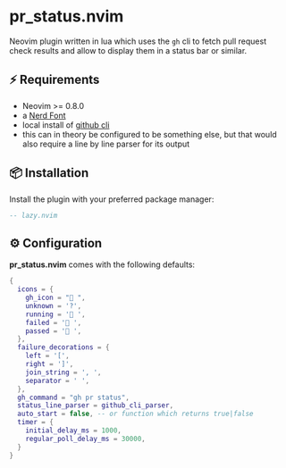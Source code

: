 # pr_status.nvim

Neovim plugin written in lua which uses the `gh` cli to fetch pull request check results and allow to display them in a status bar or similar.

## ⚡️ Requirements

- Neovim >= 0.8.0
- a [Nerd Font](https://www.nerdfonts.com/)
- local install of [github cli](https://github.com/cli/cli)
- this can in theory be configured to be something else, but that would also require a line by line parser for its output

## 📦 Installation

Install the plugin with your preferred package manager:

```lua
-- lazy.nvim
```

## ⚙️ Configuration

**pr_status.nvim** comes with the following defaults:

```lua
{
  icons = {
    gh_icon = " ",
    unknown = '?',
    running = ' ',
    failed = ' ',
    passed = ' ',
  },
  failure_decorations = {
    left = '[',
    right = ']',
    join_string = ', ',
    separator = ' ',
  },
  gh_command = "gh pr status",
  status_line_parser = github_cli_parser,
  auto_start = false, -- or function which returns true|false
  timer = {
    initial_delay_ms = 1000,
    regular_poll_delay_ms = 30000,
  }
}
```
